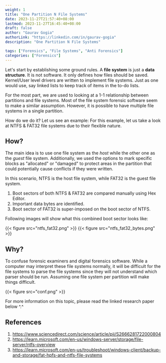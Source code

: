 ```yaml
---
weight: 1
title: "One Partition N File Systems"
date: 2023-11-27T21:57:40+08:00
lastmod: 2023-11-27T16:45:40+08:00
draft: false
author: "Gaurav Gogia"
authorLink: "https://linkedin.com/in/gaurav-gogia"
description: "One Partition N File Systems"

tags: ["Forensics", "File Systems", "Anti Forensics"]
categories: ["Forensics"]
---
```


Let's start by establishing some ground rules. A **file system** is just a **data structure**. It is not software. It only defines how files should be saved. Kernel/User level drivers are written to implement file systems. Just as one would use, say linked lists to keep track of items in the to-do lists.

For the most part, we are used to looking at a 1-1 relationship between partitions and file systems. Most of the file system forensic software seem to make a similar assumption. However, it is possible to have multiple file systems in a single partition.

How do we do it? Let us see an example: For this example, let us take a look at NTFS & FAT32 file systems due to their flexible nature.

## How?
The main idea is to use one file system as the _host_ while the other one as the _guest_ file system. Additionally, we used the options to mark specific blocks as "allocated" or "damaged" to protect areas in the partition that could potentially cause conflicts if they were written.

In this scenario, NTFS is the host file system, while FAT32 is the guest file system.

1. Boot sectors of both NTFS & FAT32 are compared manually using Hex Editor.
2. Important data bytes are identified.
3. Boot sector of FAT32 is super-imposed on the boot sector of NTFS.

Following images will show what this combined boot sector looks like:

{{< figure src="ntfs_fat32.png" >}}
{{< figure src="ntfs_fat32_bytes.png"  >}}

## Why?
To confuse forensic examiners and digital forensics software. While a computer may interpret these file systems normally, it will be difficult for the file systems to parse the file systems since they will not understand which parser should be run. Assuming one file system per partition will make things difficult.

{{< figure src="conf.png" >}}

For more information on this topic, please read the linked research paper below ^.^

## References
1. https://www.sciencedirect.com/science/article/pii/S2666281722000804
2. https://learn.microsoft.com/en-us/windows-server/storage/file-server/ntfs-overview
3. https://learn.microsoft.com/en-us/troubleshoot/windows-client/backup-and-storage/fat-hpfs-and-ntfs-file-systems
